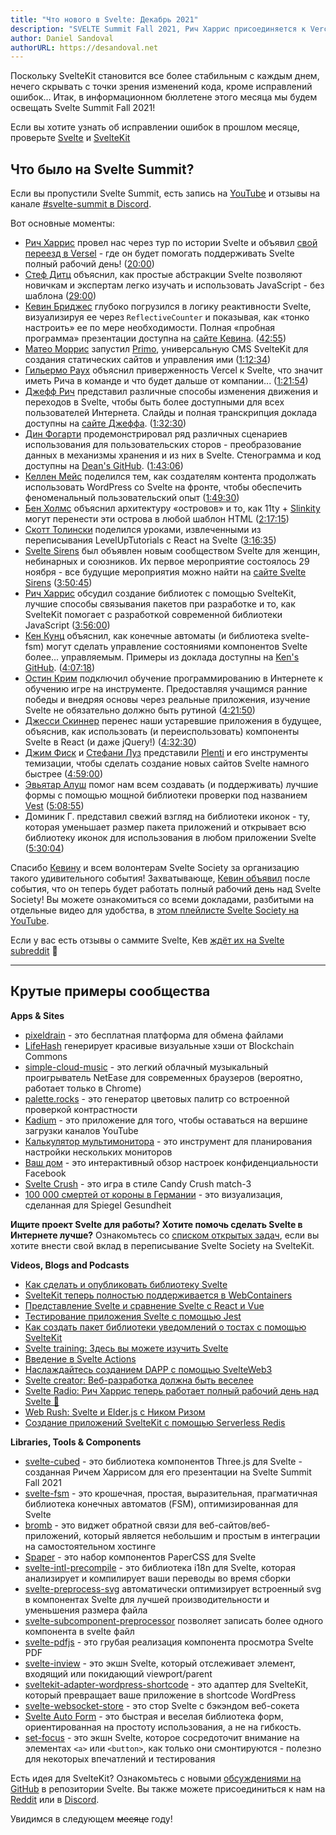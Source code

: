 ```yaml
---
title: "Что нового в Svelte: Декабрь 2021"
description: "SVELTE Summit Fall 2021, Рич Харрис присоединяется к Vercel, а Кевин идет на полный рабочий день в Svelte Society"
author: Daniel Sandoval
authorURL: https://desandoval.net
---
```


Поскольку SvelteKit становится все более стабильным с каждым днем, нечего скрывать с точки зрения изменений кода, кроме исправлений ошибок... Итак, в информационном бюллетене этого месяца мы будем освещать Svelte Summit Fall 2021!

Если вы хотите узнать об исправлении ошибок в прошлом месяце, проверьте [Svelte](https://github.com/sveltejs/svelte/blob/master/CHANGELOG.md) и [SvelteKit](https://github.com/sveltejs/kit/blob/master/packages/kit/CHANGELOG.md)


## Что было на Svelte Summit?

Если вы пропустили Svelte Summit, есть запись на [YouTube](https://www.youtube.com/watch?v=1Df-9EKvZr0) и отзывы на канале [#svelte-summit в Discord](https://discord.gg/YmHcdnhu).

Вот основные моменты:
- [Рич Харрис](https://twitter.com/rich_harris) провел нас через тур по истории Svelte и объявил [свой переезд в Versel](https://vercel.com/blog/vercel-welcomes-rich-harris-creator-of-svelte) - где он будет помогать поддерживать Svelte полный рабочий день! ([20:00](https://www.youtube.com/watch?v=1Df-9EKvZr0&t=1200s))
- [Стеф Дитц](https://twitter.com/steph_dietz_) объяснил, как простые абстракции Svelte позволяют новичкам и экспертам легко изучать и использовать JavaScript - без шаблона ([29:00](https://www.youtube.com/watch?v=1Df-9EKvZr0&t=1740s))
- [Кевин Бриджес](https://twitter.com/kevinast) глубоко погрузился в логику реактивности Svelte, визуализируя ее через `ReflectiveCounter` и показывая, как «тонко настроить» ее по мере необходимости. Полная «пробная программа» презентации доступна на [сайте Кевина](https://wiibridges.com/presentations/ResponsiveSvelte/). ([42:55](https://www.youtube.com/watch?v=1Df-9EKvZr0&t=2575s))
- [Матео Моррис](https://twitter.com/_mateomorris) запустил [Primo](https://primo.af/), универсальную CMS SvelteKit для создания статических сайтов и управления ими ([1:12:34](https://www.youtube.com/watch?v=1Df-9EKvZr0&t=4354s))
- [Гильермо Раух](https://vercel.com/about/rauchg) объяснил приверженность Vercel к Svelte, что значит иметь Рича в команде и что будет дальше от компании... ([1:21:54](https://www.youtube.com/watch?v=1Df-9EKvZr0&t=4914s))
- [Джефф Рич](https://twitter.com/geoffrich_) представил различные способы изменения движения и переходов в Svelte, чтобы быть более доступными для всех пользователей Интернета. Слайды и полная транскрипция доклада доступны на [сайте Джеффа](https://geoffrich.net/posts/svelte-summit-2021/). ([1:32:30](https://www.youtube.com/watch?v=1Df-9EKvZr0&t=5550s))
- [Дин Фогарти](https://df.id.au/) продемонстрировал ряд различных сценариев использования для пользовательских сторов - преобразование данных в механизмы хранения и из них в Svelte. Стенограмма и код доступны на [Dean's GitHub](https://github.com/angrytongan/svelte-summit-2021). ([1:43:06](https://www.youtube.com/watch?v=1Df-9EKvZr0&t=6186s))
- [Келлен Мейс](https://twitter.com/kellenmace) поделился тем, как создателям контента продолжать использовать WordPress со Svelte на фронте, чтобы обеспечить феноменальный пользовательский опыт ([1:49:30](https://www.youtube.com/watch?v=1Df-9EKvZr0&t=6570s))
- [Бен Холмс](https://twitter.com/bholmesdev) объяснил архитектуру «островов» и то, как 11ty + [Slinkity](https://slinkity.dev/) могут перенести эти острова в любой шаблон HTML ([2:17:15](https://www.youtube.com/watch?v=1Df-9EKvZr0&t=8235s))
- [Скотт Толински](https://twitter.com/stolinski) поделился уроками, извлеченными из переписывания LevelUpTutorials с React на Svelte ([3:16:35](https://www.youtube.com/watch?v=1Df-9EKvZr0&t=11795s))
- [Svelte Sirens](https://sveltesirens.dev) был объявлен новым сообществом Svelte для женщин, небинарных и союзников. Их первое мероприятие состоялось 29 ноября - все будущие мероприятия можно найти на [сайте Svelte Sirens](https://sveltesirens.dev/events) ([3:50:45](https://www.youtube.com/watch?v=1Df-9EKvZr0&t=13845s))
- [Рич Харрис](https://twitter.com/rich_harris) обсудил создание библиотек с помощью SvelteKit, лучшие способы связывания пакетов при разработке и то, как SvelteKit помогает с разработкой современной библиотеки JavaScript ([3:56:00](https://www.youtube.com/watch?v=1Df-9EKvZr0&t=14160s))
- [Кен Кунц](https://twitter.com/kennethkunz) объяснил, как конечные автоматы (и библиотека svelte-fsm) могут сделать управление состояниями компонентов Svelte более... управляемым. Примеры из доклада доступны на [Ken's GitHub](https://github.com/kenkunz/svelte-fsm/wiki/Examples). ([4:07:18](https://www.youtube.com/watch?v=1Df-9EKvZr0&t=14838s))
- [Остин Крим](https://twitter.com/crim_codes) подключил обучение программированию в Интернете к обучению игре на инструменте. Предоставляя учащимся ранние победы и внедряя основы через реальные приложения, изучение Svelte не обязательно должно быть рутиной ([4:21:50](https://www.youtube.com/watch?v=1Df-9EKvZr0&t=15710s))
- [Джесси Скиннер](https://twitter.com/JesseSkinner) перенес наши устаревшие приложения в будущее, объяснив, как использовать (и переиспользовать) компоненты Svelte в React (и даже jQuery!) ([4:32:30](https://www.youtube.com/watch?v=1Df-9EKvZr0&t=16350s))
- [Джим Фиск](https://twitter.com/jimafisk) и [Стефани Луз](https://stephanie-luz.medium.com/) представили [Plenti](https://plenti.co/) и его инструменты темизации, чтобы сделать создание новых сайтов Svelte намного быстрее ([4:59:00](https://www.youtube.com/watch?v=1Df-9EKvZr0&t=17940s))
- [Эвьятар Алуш](https://twitter.com/evyataral) помог нам всем создавать (и поддерживать) лучшие формы с помощью мощной библиотеки проверки под названием [Vest](https://github.com/ealush/vest) ([5:08:55](https://www.youtube.com/watch?v=1Df-9EKvZr0&t=18535s))
- Доминик Г. представил свежий взгляд на библиотеки иконок - ту, которая уменьшает размер пакета приложений и открывает всю библиотеку иконок для использования в любом приложении Svelte ([5:30:04](https://www.youtube.com/watch?v=1Df-9EKvZr0&t=19804s))

Спасибо [Кевину](https://twitter.com/kevmodrome) и всем волонтерам Svelte Society за организацию такого удивительного события! Захватывающе, [Кевин объявил](https://twitter.com/kevmodrome/status/1463151477174714373) после события, что он теперь будет работать полный рабочий день над Svelte Society! Вы можете ознакомиться со всеми докладами, разбитыми на отдельные видео для удобства, в [этом плейлисте Svelte Society на YouTube](https://www.youtube.com/playlist?list=PL8bMgX1kyZTg2bI9IOMgfBc8lrU3v2itt).

Если у вас есть отзывы о саммите Svelte, Кев [ждёт их на Svelte subreddit](https://www.reddit.com/r/sveltejs/comments/qzgo3k/svelte_summit_feedback/) 👀


---

## Крутые примеры сообщества

**Apps & Sites**
- [pixeldrain](https://github.com/Fornaxian/pixeldrain_web) - это бесплатная платформа для обмена файлами
- [LifeHash](http://lifehash.info/) генерирует красивые визуальные хэши от Blockchain Commons
- [simple-cloud-music](https://github.com/dufu1991/simple-cloud-music) - это легкий облачный музыкальный проигрыватель NetEase для современных браузеров (вероятно, работает только в Chrome)
- [palette.rocks](https://palette.rocks/) - это генератор цветовых палитр со встроенной проверкой контрастности
- [Kadium](https://github.com/probablykasper/kadium) - это приложение для того, чтобы оставаться на вершине загрузки каналов YouTube
- [Калькулятор мультимонитора](https://multimonitorcalculator.com/) - это инструмент для планирования настройки нескольких мониторов
- [Ваш дом](https://yourhome.fb.com/) - это интерактивный обзор настроек конфиденциальности Facebook
- [Svelte Crush](https://svelte-crush.netlify.app/) - это игра в стиле Candy Crush match-3
- [100 000 смертей от короны в Германии](https://twitter.com/h_i_g_s_c_h/status/1463767113563353089?S=20) - это визуализация, сделанная для Spiegel Gesundheit

**Ищите проект Svelte для работы? Хотите помочь сделать Svelte в Интернете лучше?** Ознакомьтесь со [списком открытых задач](https://github.com/svelte-society/sveltesociety-2021/issues), если вы хотите внести свой вклад в переписывание Svelte Society на SvelteKit.


**Videos, Blogs and Podcasts**
- [Как сделать и опубликовать библиотеку Svelte](https://www.youtube.com/watch?v=_TymiadmPrc)
- [SvelteKit теперь полностью поддерживается в WebContainers](https://blog.stackblitz.com/posts/sveltekit-supported-in-webcontainers/)
- [Представление Svelte и сравнение Svelte с React и Vue](https://joshcollinsworth.com/blog/introducing-svelte-comparing-with-react-vue)
- [Тестирование приложения Svelte с помощью Jest](https://www.roboleary.net/2021/11/18/svelte-app-testing-jest.html)
- [Как создать пакет библиотеки уведомлений о тостах с помощью SvelteKit](https://www.sarcevic.dev/blog/toasting-in-svelte)
- [Svelte training: Здесь вы можете изучить Svelte](https://sustainablewww.org/principles/svelte-training-here-you-can-learn-svelte)
- [Введение в Svelte Actions](https://blog.logrocket.com/svelte-actions-introduction/)
- [Наслаждайтесь созданием DAPP с помощью SvelteWeb3](https://chiuzon.medium.com/enjoy-making-dapps-using-svelteweb3-b78dfea1d902)
- [Svelte creator: Веб-разработка должна быть веселее](https://www.infoworld.com/article/3639521/svelte-creator-web-development-should-be-more-fun.html)
- [Svelte Radio: Рич Харрис теперь работает полный рабочий день над Svelte 🤯](https://share.transistor.fm/s/d9b04961)
- [Web Rush: Svelte и Elder.js с Ником Ризом](https://webrush.io/episodes/episode-158-svelte-and-elderjs-with-nick-reese)
- [Создание приложений SvelteKit с помощью Serverless Redis](https://blog.upstash.com/svelte-with-serverless-redis)

**Libraries, Tools & Components**
- [svelte-cubed](https://github.com/Rich-Harris/svelte-cubed) - это библиотека компонентов Three.js для Svelte - созданная Ричем Харрисом для его презентации на Svelte Summit Fall 2021
- [svelte-fsm](https://github.com/kenkunz/svelte-fsm) - это крошечная, простая, выразительная, прагматичная библиотека конечных автоматов (FSM), оптимизированная для Svelte
- [bromb](https://github.com/samuelstroschein/bromb) - это виджет обратной связи для веб-сайтов/веб-приложений, который является небольшим и простым в интеграции на самостоятельном хостинге
- [Spaper](https://github.com/Oli8/spaper) - это набор компонентов PaperCSS для Svelte
- [svelte-intl-precompile](https://github.com/cibernox/svelte-intl-precompile) - это библиотека i18n для Svelte, которая анализирует и компилирует ваши переводы во время сборки
- [svelte-preprocess-svg](https://github.com/svitejs/svelte-preprocess-svg) автоматически оптимизирует встроенный svg в компонентах Svelte для лучшей производительности и уменьшения размера файла
- [svelte-subcomponent-preprocessor](https://github.com/srmullen/svelte-subcomponent-preprocessor) позволяет записать более одного компонента в svelte файл
- [svelte-pdfjs](https://github.com/gtm-nayan/svelte-pdfjs) - это грубая реализация компонента просмотра Svelte PDF
- [svelte-inview](https://github.com/maciekgrzybek/svelte-inview) - это экшн Svelte, который отслеживает элемент, входящий или покидающий viewport/parent
- [sveltekit-adapter-wordpress-shortcode](https://github.com/tomatrow/sveltekit-adapter-wordpress-shortcode) - это адаптер для SvelteKit, который превращает ваше приложение в shortcode WordPress
- [svelte-websocket-store](https://github.com/arlac77/svelte-websocket-store) - это стор Svelte с бэкэндом веб-сокета
- [Svelte Auto Form](https://github.com/leveluptuts/auto-form) - это быстрая и веселая библиотека форм, ориентированная на простоту использования, а не на гибкость.
- [set-focus](https://www.npmjs.com/package/@svackages/set-focus) - это экшн Svelte, которое сосредоточит внимание на элементах `<a>` или `<button>`, как только они смонтируются - полезно для некоторых впечатлений и тестирования

Есть идея для SvelteKit? Ознакомьтесь с новыми [обсуждениями на GitHub](https://github.com/sveltejs/kit/discussions) в репозитории Svelte. Вы также можете присоединиться к нам на [Reddit](https://www.reddit.com/r/sveltejs/) или в [Discord](https://discord.com/invite/yy75DKs).

Увидимся в следующем ~~месяце~~ году!